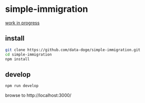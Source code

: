 # simple-immigration

[work in progress](https://simple-immigration.herokuapp.com/)

## install

```bash
git clone https://github.com/data-doge/simple-immigration.git
cd simple-immigration
npm install
```

## develop

```bash
npm run develop
```

browse to http://localhost:3000/
